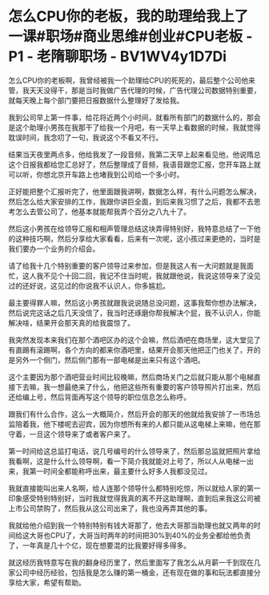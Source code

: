 # 怎么CPU你的老板，我的助理给我上了一课#职场#商业思维#创业#CPU老板 - P1 - 老隋聊职场 - BV1WV4y1D7Di

怎么CPU你的老板啊，我曾经被我一个助理给CPU的死死的，最后整个公司他来管，我天天没得干，那是当时我做广告代理的时候，广告代理公司数据特别重要，就每天晚上每个部门要把日报数据什么整理好了发给我。

我到公司早上第一件事，给花将近两个小时间，就看所有部门的数据什么的，那会是这个助理小男孩在我那干了给我一个月吧，有一天早上看数据的时候，我就觉得耽误时间，我念叨了一句，我说这个不看又不行。

结果当天夜里两点多，他给我发了一段音频，我第二天早上起来看见他，他说隋总这个日报我都给您汇总好了，然后整理成了音频，我语音跟您汇报，您开车路上就可以听，你想北京开车路上也堵我到公司给一个多小时。

正好能把整个汇报听完了，他里面跟我讲啊，数据怎么样，有什么问题怎么解决，然后怎么给大家安排的工作，我跟你讲巨全面，到后来我习惯了之后，我都不去思考怎么去管公司了，他基本就能帮我弄个百分之八九十了。

然后这小男孩在给领导汇报和相声管理总结这块弄得特别好，我特意总结了一下他的这种技巧啊，然后分享给大家看看，后来有一次呢，这小孩过来更绝的，当时是我们要办一个业务的介绍会。

请了给我十几个特别重要的客户领导过来参加，但是我这人有一大问题就是我面忙，这人我不见个十回二回，我记不住当时呢，我就跟他说，我说这领导来了没见过的还好说，这见过的你说我不认识人，你多尴尬。

最主要得罪人嘛，然后这小男孩就跟我说说随总没问题，这事我帮你想办法解决，然后说完这话之后几天没信了，我当时还琢磨你帮我解决个屁，我不认识人，你能解决啥，结果开会那天真的给我震惊了。

我突然发现本来我们在那个酒吧区办的这个会嘛，然后酒吧在商场里，这大堂见了有直踢有滚踢啊，各个方向的都来你酒吧里，结果开会那天他把正门也关了，开的是另外一个侧门，然后侧门那有一部电梯是出来只有这个酒吧。

这个主要因为那个酒吧营业时间比较晚嘛，然后商场关门之后就只能从那个电梯直接下去嘛，我一想最绝来了什么，他把这些所有重要的客户领导照片打出来，然后还给编上号，然后背面再写这个领导的职位信息怎么称呼。

跟我们有什么合作，这么一大概简介，然后开会的那天的他就给我安排了一市场总监陪着我，他下楼呢去迎宾，因为你想所有来的人都只能从这电梯上来嘛，他在那守着，一旦这个领导来了或者客户来了。

第一时间给这总监打电话，说几号编号的什么领导来了，然后那总监就把照片拿给我看啊，这是什么什么领导啊，看一下简介我就能对上号了，所以人从电梯一出来，我第一时间全都能称呼出来，最主要什么好多人我都没见过。

我就直接能叫出来人名啊，给人连那个领导什么都特别吃惊，所以就给人家的第一印象感受特别特别好，当时我就觉得我真的离不开这助理啊，直到后来我这公司被上市公司禁购了，然后我从这公司出来了，我也没再弄其他的事。

我就给他介绍到我一个特别特别有钱大哥那了，他去大哥那当助理也就又两年的时间给这大哥也CPU了，大哥当时两年的时间把30%到40%的业务全都给他负责了，一年真是几十个亿，现在想要混的比我要好得多得多。

就这经历我特意写在我的翻身经历里了，然后里面写了我怎么从月薪一千到现在几家公司中经历经验，包括我是怎么赚的第一桶金，还有现在做的事和玩法都直接分享给大家，希望有帮助。

